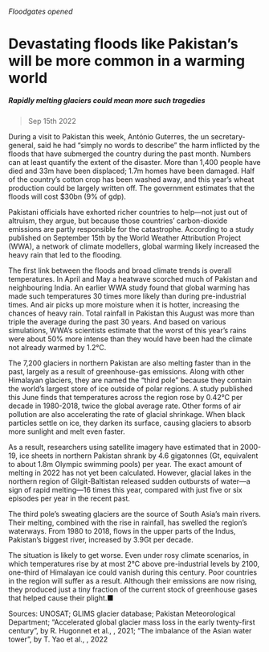 ###### Floodgates opened
# Devastating floods like Pakistan’s will be more common in a warming world 
##### Rapidly melting glaciers could mean more such tragedies 
> Sep 15th 2022 


During a visit to Pakistan this week, António Guterres, the un secretary-general, said he had “simply no words to describe” the harm inflicted by the floods that have submerged the country during the past month. Numbers can at least quantify the extent of the disaster. More than 1,400 people have died and 33m have been displaced; 1.7m homes have been damaged. Half of the country’s cotton crop has been washed away, and this year’s wheat production could be largely written off. The government estimates that the floods will cost $30bn (9% of gdp).
Pakistani officials have exhorted richer countries to help—not just out of altruism, they argue, but because those countries’ carbon-dioxide emissions are partly responsible for the catastrophe. According to a study published on September 15th by the World Weather Attribution Project (WWA), a network of climate modellers, global warming likely increased the heavy rain that led to the flooding.

The first link between the floods and broad climate trends is overall temperatures. In April and May a heatwave scorched much of Pakistan and neighbouring India. An earlier WWA study found that global warming has made such temperatures 30 times more likely than during pre-industrial times. And air picks up more moisture when it is hotter, increasing the chances of heavy rain. Total rainfall in Pakistan this August was more than triple the average during the past 30 years. And based on various simulations, WWA’s scientists estimate that the worst of this year’s rains were about 50% more intense than they would have been had the climate not already warmed by 1.2°C. 
The 7,200 glaciers in northern Pakistan are also melting faster than in the past, largely as a result of greenhouse-gas emissions. Along with other Himalayan glaciers, they are named the “third pole” because they contain the world’s largest store of ice outside of polar regions. A study published this June finds that temperatures across the region rose by 0.42°C per decade in 1980-2018, twice the global average rate. Other forms of air pollution are also accelerating the rate of glacial shrinkage. When black particles settle on ice, they darken its surface, causing glaciers to absorb more sunlight and melt even faster.


As a result, researchers using satellite imagery have estimated that in 2000-19, ice sheets in northern Pakistan shrank by 4.6 gigatonnes (Gt, equivalent to about 1.8m Olympic swimming pools) per year. The exact amount of melting in 2022 has not yet been calculated. However, glacial lakes in the northern region of Gilgit-Baltistan released sudden outbursts of water—a sign of rapid melting—16 times this year, compared with just five or six episodes per year in the recent past.
The third pole’s sweating glaciers are the source of South Asia’s main rivers. Their melting, combined with the rise in rainfall, has swelled the region’s waterways. From 1980 to 2018, flows in the upper parts of the Indus, Pakistan’s biggest river, increased by 3.9Gt per decade.
The situation is likely to get worse. Even under rosy climate scenarios, in which temperatures rise by at most 2°C above pre-industrial levels by 2100, one-third of Himalayan ice could vanish during this century. Poor countries in the region will suffer as a result. Although their emissions are now rising, they produced just a tiny fraction of the current stock of greenhouse gases that helped cause their plight.■

Sources: UNOSAT; GLIMS glacier database; Pakistan Meteorological Department; “Accelerated global glacier mass loss in the early twenty-first century”, by R. Hugonnet et al., , 2021; “The imbalance of the Asian water tower”, by T. Yao et al., , 2022
